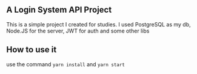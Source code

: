 ## A Login System API Project

This is a simple project I created for studies.
I used PostgreSQL as my db, Node.JS for the server, JWT for auth and some other libs 

## How to use it 

use the command `yarn install` and `yarn start` 
